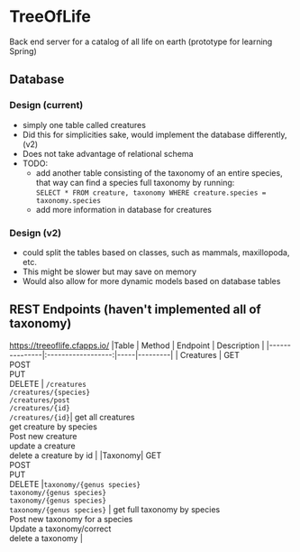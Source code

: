 # TreeOfLife
Back end server for a catalog of all life on earth (prototype for learning Spring) 

## Database
### Design (current)
  * simply one table called creatures
  * Did this for simplicities sake, would implement the database differently, (v2) 
  * Does not take advantage of relational schema
  * TODO: 
    * add another table consisting of the taxonomy of an entire species, that way can find a species full taxonomy by running:  
      ` SELECT * FROM creature, taxonomy WHERE creature.species = taxonomy.species ` 
    * add more information in database for creatures
### Design (v2) 
   * could split the tables based on classes, such as mammals, maxillopoda, etc. 
   * This might be slower but may save on memory 
   * Would also allow for more dynamic models based on database tables
   
   
## REST Endpoints (haven't implemented all of taxonomy)
https://treeoflife.cfapps.io/ 
|Table | Method | Endpoint | Description | 
|---------------|:------------------:|-----|---------|
| Creatures | GET<br>POST<br>PUT<br>DELETE | `/creatures`<br>`/creatures/{species}`<br>`/creatures/post`<br>`/creatures/{id}`<br>`/creatures/{id}`| get all creatures<br>get creature by species<br>Post new creature<br>update a creature<br>delete a creature by id | 
|Taxonomy| GET<br>POST<br>PUT<br>DELETE |`taxonomy/{genus species}`<br>`taxonomy/{genus species}`<br>`taxonomy/{genus species}`<br>`taxonomy/{genus species}` | get full taxonomy by species<br> Post new taxonomy for a species<br> Update a taxonomy/correct<br> delete a taxonomy |

